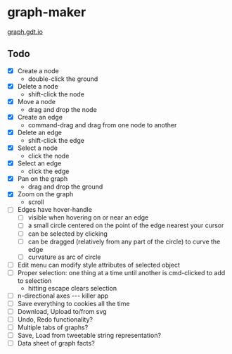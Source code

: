 # graph-maker

[graph.gdt.io](http://graph.gdt.io/)

## Todo

- [x] Create a node
  - double-click the ground
- [x] Delete a node
  - shift-click the node
- [x] Move a node
  - drag and drop the node
- [x] Create an edge
  - command-drag and drag from one node to another
- [x] Delete an edge
  - shift-click the edge
- [x] Select a node
  - click the node
- [x] Select an edge
  - click the edge
- [x] Pan on the graph
  - drag and drop the ground
- [x] Zoom on the graph
  - scroll
- [ ] Edges have hover-handle
  - [ ] visible when hovering on or near an edge
  - [ ] a small circle centered on the point of the edge nearest your cursor
  - [ ] can be selected by clicking
  - [ ] can be dragged (relatively from any part of the circle) to curve the edge
  - [ ] curvature as arc of circle
- [ ] Edit menu can modify style attributes of selected object
- [ ] Proper selection: one thing at a time until another is cmd-clicked to add to selection
  - hitting escape clears selection
- [ ] n-directional axes --- killer app
- [ ] Save everything to cookies all the time
- [ ] Download, Upload to/from svg
- [ ] Undo, Redo functionality?
- [ ] Multiple tabs of graphs?
- [ ] Save, Load from tweetable string representation?
- [ ] Data sheet of graph facts?
